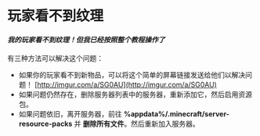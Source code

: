 # 玩家看不到纹理

#### _我的玩家看不到纹理！但我已经按照整个教程操作了_ <a id="my-players-cant-see-textures-but-ive-followed-the-whole-tutorial"></a>

有三种方法可以解决这个问题：

* 如果你的玩家看不到新物品，可以将这个简单的屏幕链接发送给他们以解决问题！ [http://imgur.com/a/SG0AU](http://imgur.com/a/SG0AU)​
* 如果问题仍然存在，删除服务器列表中的服务器，重新添加它，然后启用资源包。
* 如果问题依旧，离开服务器，前往 **%appdata%/.minecraft/server-resource-packs** 并 **删除所有文件**。然后重新加入服务器。
